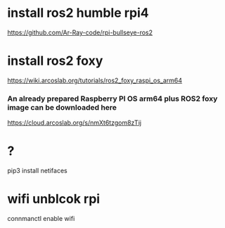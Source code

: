 
# install ros2 humble rpi4
https://github.com/Ar-Ray-code/rpi-bullseye-ros2

# install ros2 foxy
https://wiki.arcoslab.org/tutorials/ros2_foxy_raspi_os_arm64
### An already prepared Raspberry PI OS arm64 plus ROS2 foxy image can be downloaded here
https://cloud.arcoslab.org/s/nmXt6tzgom8zTij

# ?
pip3 install netifaces

# wifi unblcok rpi
connmanctl enable wifi

